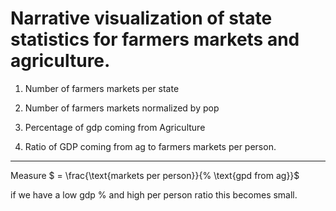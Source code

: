 # Narrative visualization of state statistics for farmers markets and agriculture.


1) Number of farmers markets per state

2) Number of farmers markets normalized by pop

3) Percentage of gdp coming from Agriculture

4) Ratio of GDP coming from ag to farmers markets per person. 


---
Measure $ = \frac{\text{markets per person}}{\% \text{gpd from ag}}$ 

if we have a low gdp % and high per person ratio this becomes small.  